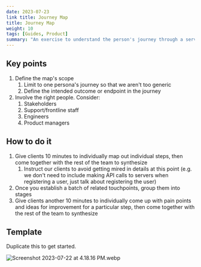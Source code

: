 ```yaml
---
date: 2023-07-23
link title: Journey Map
title: Journey Map
weight: 10
tags: [Guides, Product]
summary: "An exercise to understand the person's journey through a service."
---
```


## Key points

1. Define the map's scope
    1. Limit to one persona's journey so that we aren't too generic
    2. Define the intended outcome or endpoint in the journey
2. Involve the right people. Consider:
    1. Stakeholders
    2. Support/frontline staff
    3. Engineers
    4. Product managers

## How to do it

1. Give clients 10 minutes to individually map out individual steps, then come together with the rest of the team to synthesize
    1. Instruct our clients to avoid getting mired in details at this point (e.g. we don't need to include making API calls to servers when registering a user, just talk about registering the user)
2. Once you establish a batch of related touchpoints, group them into stages
3. Give clients another 10 minutes to individually come up with pain points and ideas for improvement for a particular step, then come together with the rest of the team to synthesize

## Template

Duplicate this to get started.

![Screenshot 2023-07-22 at 4.18.16 PM.webp](/Screenshot_2023-07-22_at_4.18.16_PM.webp)